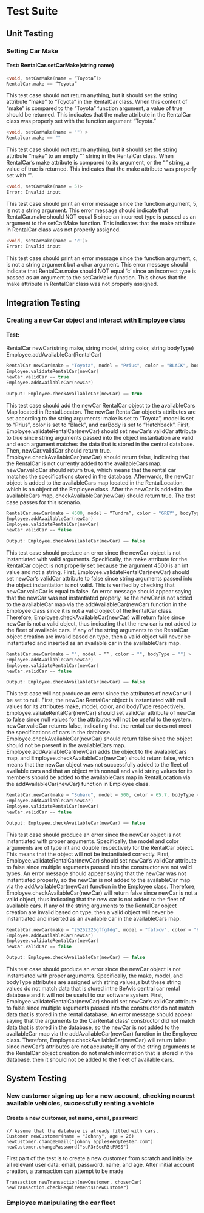 # Test Suite
## Unit Testing
### Setting Car Make
#### Test: RentalCar.setCarMake(string name)
```c++
<void, setCarMake(name = “Toyota”)>
RentalCar.make == “Toyota”
```

This test case should not return anything, but it should set the string attribute “make” to “Toyota” in the RentalCar class. When this content of “make” is compared to the “Toyota” function argument, a value of true should be returned. This indicates that the make attribute in the RentalCar class was properly set with the function argument  “Toyota.”

```c++
<void, setCarMake(name = "") >
Rentalcar.make == ""
```

This test case should not return anything, but it should set the string attribute “make” to an empty “” string in the RentalCar class. When RentalCar’s make attribute is compared to its argument, or the “” string, a value of true is returned. This indicates that the make attribute was properly set with “”.

```c++
<void, setCarMake(name = 5)>
Error: Invalid input
```

This test case should print an error message since the function argument, 5, is not a string argument. This error message should indicate that RentalCar.make should NOT equal 5 since an incorrect type is passed as an argument to the setCarMake function. This indicates that the make attribute in RentalCar class was not properly assigned.

```c++
<void, setCarMake(name = 'c')>
Error: Invalid input
```

This test case should print an error message since the function argument, c, is not a string argument but a char argument. This error message should indicate that RentalCar.make should NOT equal ‘c’ since an incorrect type is passed as an argument to the setCarMake function. This shows that the make attribute in RentalCar class was not properly assigned.


## Integration Testing
### Creating a new Car object and interact with Employee class
#### Test:
RentalCar newCar(string make, string model, string color, string bodyType)
Employee.addAvailableCar(RentalCar)

```c++
RentalCar newCar(make = "Toyota", model = "Prius", color = "BLACK", bodyType = "HATCHBACK")
Employee.validateRentalCar(newCar)
newCar.validCar == true
Employee.addAvailableCar(newCar)

Output: Employee.checkAvailableCar(newCar) == true
```

This test case should add the newCar RentalCar object to the availableCars Map located in RentalLocaton. The newCar RentalCar object’s attributes are set according to the string arguments: make is set to “Toyota”, model is set to “Prius”, color is set to “Black”, and carBody is set to “Hatchback”. First, Employee.validateRentalCar(newCar) should set newCar’s validCar attribute to true since string arguments passed into the object instantiation are valid and each argument matches the data that is stored in the central database. Then, newCar.validCar should return true. Employee.checkAvailableCar(newCar) should return false, indicating that the RentalCar is not currently added to the availableCars map.  newCar.validCar should return true, which means that the rental car matches the specifications stored in the database. Afterwards, the newCar object is added to the availableCars map located in the RentalLocation, which is an object of the Employee class. After the newCar is added to the availableCars map, checkAvailableCar(newCar) should return true. The test case passes for this scenario.


```c++
RentalCar.newCar(make = 4500, model = “Tundra”, color = "GREY", bodyType = "TRUCK")
Employee.addAvailableCar(newCar)
Employee.validateRentalCar(newCar)
newCar.validCar == false 

Output: Employee.checkAvailableCar(newCar) == false
```

This test case should produce an error since the newCar object is not instantiated with valid arguments. Specifically, the make attribute for the RentalCar object is not properly set because the argument 4500 is an int value and not a string.  First, Employee.validateRentalCar(newCar) should set newCar’s validCar attribute to false since string arguments passed into the object instantiation is not valid. This is verified by checking that newCar.validCar is equal to false. An error message should appear saying that the newCar was not instantiated properly, so the newCar is not added to the availableCar map via the addAvailableCar(newCar) function in the Employee class since it is not a valid object of the RentalCar class. Therefore, Employee.checkAvailableCar(newCar) will return false since newCar is not a valid object, thus indicating that the new car is not added to the fleet of available cars. If any of the string arguments to the RentalCar object creation are invalid based on type, then a valid object will never be instantiated and inserted as an available car in the availableCars map.

```c++
RentalCar.newCar(make = "", model = “”, color = "", bodyType = "") >
Employee.addAvailableCar(newCar)
Employee.validateRentalCar(newCar)
newCar.validCar == false 

Output: Employee.checkAvailableCar(newCar) == false
```

This test case will not produce an error since the attributes of newCar will be set to null. First, the newCar RentalCar object is instantiated with null values for its attributes make, model, color, and bodyType respectively. Employee.valiateRentalCar(newCar) should set validCar attribute of newCar to false since null values for the attributes will not be useful to the system. newCar.validCar returns false, indicating that the rental car does not meet the specifications of cars in the database. Employee.checkAvailableCar(newCar) should return false since the object should not be present in the availableCars<RentalCar> map. Employee.addAvailableCar(newCar) adds the object to the avalableCars<RentalCar> map, and Employee.checkAvailableCar(newCar) should return false, which means that the newCar object was not successfully added to the fleet of available cars and that an object with nonnull and valid string values for its members should be added to the availableCars<RentalCar> map in RentalLocation via the addAvailableCar(newCar) function in Employee class.

```c++
RentalCar.newCar(make = "Subaru", model = 500, color = 65.7, bodyType = "SEDAN")
Employee.addAvailableCar(newCar)
Employee.validateRentalCar(newCar)
newCar.validCar == false 

Output: Employee.checkAvailableCar(newCar) == false
```
  
This test case should produce an error since the newCar object is not instantiated with proper arguments. Specifically, the model and color arguments are of type int and double respectively for the RentalCar object. This means that the object will not be instantiated correctly.  First, Employee.validateRentalCar(newCar) should set newCar’s validCar attribute to false since multiple arguments passed into the constructor are not valid types. An error message should appear saying that the newCar was not instantiated properly, so the newCar is not added to the availableCar map via the addAvailableCar(newCar) function in the Employee class. Therefore, Employee.checkAvailableCar(newCar) will return false since newCar is not a valid object, thus indicating that the new car is not added to the fleet of available cars. If any of the string arguments to the RentalCar object creation are invalid based on type, then a valid object will never be instantiated and inserted as an available car in the availableCars<RentalCar> map.

```c++
RentalCar.newCar(make = "25252325gffgfdg", model = "fafxcv", color = "RED", bodyType = "fsftt352")
Employee.addAvailableCar(newCar)
Employee.validateRentalCar(newCar)
newCar.validCar == false 

Output: Employee.checkAvailableCar(newCar) == false
```
  
This test case should produce an error since the newCar object is not instantiated with proper arguments. Specifically, the make, model, and bodyType attributes are assigned with string values,s but these string values do not match data that is stored inthe BeAvis central car rental database and it will not be useful to our software system. First, Employee.validateRentalCar(newCar) should set newCar’s validCar attribute to false since multiple arguments passed into the constructor do not match data that is stored in the rental database. An error message should appear saying that the arguments to the CarRental class’ constructor did not match data that is stored in the database, so the newCar is not added to the availableCar map via the addAvailableCar(newCar) function in the Employee class. Therefore, Employee.checkAvailableCar(newCar) will return false since newCar’s attributes are not accurate; If any of the string arguments to the RentalCar object creation do not match information that is stored in the database, then it should not be added to the fleet of available cars.
  
  

## System Testing
### New customer signing up for a new account, checking nearest available vehicles, successfully renting a vehicle
#### Create a new customer, set name, email, password
```
// Assume that the database is already filled with cars, 
Customer newCustomer(name = "Johnny", age = 26)
newCustomer.changeEmail("johnny_appleseed@tester.com")
newCustomer.changePassword("suP3rSecR3tP@SS")
```
First part of the test is to create a new customer from scratch and initialize all relevant user data: email, password, name, and age. After initial account creation, a transaction can attempt to be made
```
Transaction newTransaction(newCustomer, chosenCar)
newTransaction.checkRequirements(newCustomer)
```
### Employee manipulating the car fleet 
